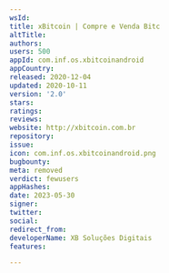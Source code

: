 ```yaml
---
wsId: 
title: xBitcoin | Compre e Venda Bitc
altTitle: 
authors: 
users: 500
appId: com.inf.os.xbitcoinandroid
appCountry: 
released: 2020-12-04
updated: 2020-10-11
version: '2.0'
stars: 
ratings: 
reviews: 
website: http://xbitcoin.com.br
repository: 
issue: 
icon: com.inf.os.xbitcoinandroid.png
bugbounty: 
meta: removed
verdict: fewusers
appHashes: 
date: 2023-05-30
signer: 
twitter: 
social: 
redirect_from: 
developerName: XB Soluções Digitais
features: 

---
```


